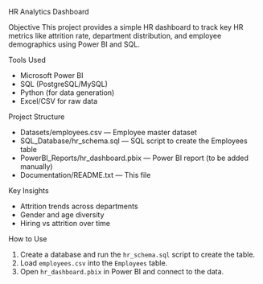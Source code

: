 
HR Analytics Dashboard

Objective
This project provides a simple HR dashboard to track key HR metrics like attrition rate, department distribution, and employee demographics using Power BI and SQL.

Tools Used
- Microsoft Power BI
- SQL (PostgreSQL/MySQL)
- Python (for data generation)
- Excel/CSV for raw data

Project Structure
- Datasets/employees.csv — Employee master dataset
- SQL_Database/hr_schema.sql — SQL script to create the Employees table
- PowerBI_Reports/hr_dashboard.pbix — Power BI report (to be added manually)
- Documentation/README.txt — This file

Key Insights
- Attrition trends across departments
- Gender and age diversity
- Hiring vs attrition over time

How to Use
1. Create a database and run the `hr_schema.sql` script to create the table.
2. Load `employees.csv` into the `Employees` table.
3. Open `hr_dashboard.pbix` in Power BI and connect to the data.
